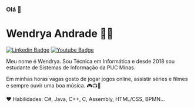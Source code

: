 ### Olá 👋

<!--
**wendryandrade/wendryandrade** is a ✨ _special_ ✨ repository because its `README.md` (this file) appears on your GitHub profile.

Here are some ideas to get you started:

- 🔭 I’m currently working on ...
- 🌱 I’m currently learning ...
- 👯 I’m looking to collaborate on ...
- 🤔 I’m looking for help with ...
- 💬 Ask me about ...
- 📫 How to reach me: ...
- 😄 Pronouns: ...
- ⚡ Fun fact: ...
-->


# Wendrya Andrade :woman_technologist:

[![Linkedin Badge](https://img.shields.io/badge/-LinkedIn-blue?style=flat-square&logo=Linkedin&logoColor=white&link=https://https://www.linkedin.com/in/wendrya-andrade/)](https://www.linkedin.com/in/wendrya-andrade/)
[![Youtube Badge](https://img.shields.io/badge/-YouTube-c14438?style=flat-square&logo=YouTube&logoColor=white&link=https:/https://www.youtube.com/channel/UCoHRB6JVc3z_Ba8WxTg9pBw?view_as=subscriber/)](https://www.youtube.com/channel/UCoHRB6JVc3z_Ba8WxTg9pBw?view_as=subscriber)

Meu nome é Wendrya. Sou Técnica em Informática e desde 2018 sou estudante de Sistemas de Informação da PUC Minas. 

Em minhas horas vagas gosto de jogar jogos online, assistir séries e filmes e sempre ouvir uma boa música. 🎮📺🎵

:heart: Habilidades: C#, Java, C++, C, Assembly, HTML/CSS, BPMN...


<!--
